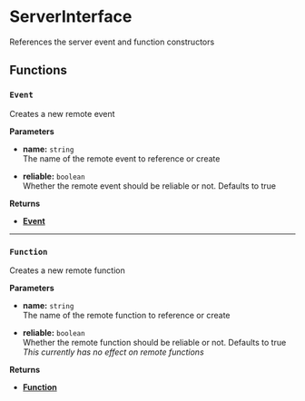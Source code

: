 # ServerInterface

References the server event and function constructors

## Functions

### `Event`

Creates a new remote event

**Parameters**

* **name:** `string`\
The name of the remote event to reference or create

* **reliable:** `boolean`\
Whether the remote event should be reliable or not. Defaults to true

**Returns**

- [**Event**](./event)

---

### `Function`

Creates a new remote function

**Parameters**

* **name:** `string`\
The name of the remote function to reference or create

* **reliable:** `boolean`\
Whether the remote function should be reliable or not. Defaults to true\
*This currently has no effect on remote functions*

**Returns**

- [**Function**](./function)